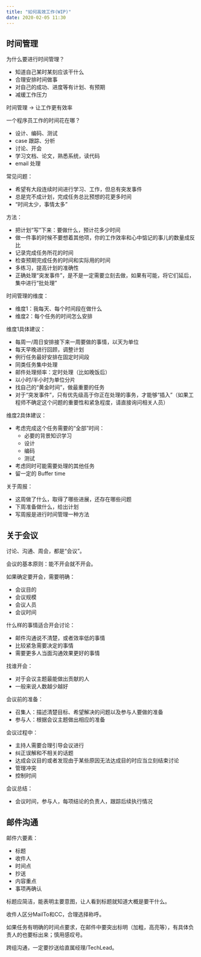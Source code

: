 ```yaml
---
title: "如何高效工作(WIP)"
date: 2020-02-05 11:30
---
```


## 时间管理

为什么要进行时间管理？

- 知道自己某时某刻应该干什么
- 合理安排时间做事
- 对自己的成功、进度等有计划、有预期
- 减缓工作压力

时间管理 -> 让工作更有效率

一个程序员工作的时间花在哪？

- 设计、编码、测试
- case 跟踪、分析
- 讨论、开会
- 学习文档、论文，熟悉系统，读代码
- email 处理

常见问题：

- 希望有大段连续时间进行学习、工作，但总有突发事件
- 总是完不成计划，完成任务总比预想的花更多时间
- “时间太少，事情太多”

方法：

- 把计划“写”下来：要做什么，预计花多少时间
- 做一件事的时候不要想着其他项，你的工作效率和心中惦记的事儿的数量成反比
- 记录完成任务所花的时间
- 检查预期完成任务的时间和实际用的时间
- 多练习，提高计划的准确性
- 正确处理“突发事件”，是不是一定需要立刻去做，如果有可能，将它们延后，集中进行“批处理”

时间管理的维度：

- 维度1：我每天、每个时间段在做什么
- 维度2：每个任务的时间怎么安排

维度1具体建议：

- 每周一/周日安排接下来一周要做的事情，以天为单位
- 每天早晚进行回顾，调整计划
- 例行任务最好安排在固定时间段
- 同类任务集中处理
- 邮件处理频率：定时处理（比如晚饭后）
- 以小时/半小时为单位分片
- 找自己的“黄金时间”，做最重要的任务
- 对于“突发事件”，只有优先级高于你正在处理的事务，才能够“插入”（如果工程师不确定这个问题的重要性和紧急程度，请直接询问相关人员）

维度2具体建议：

- 考虑完成这个任务需要的“全部”时间：
    + 必要的背景知识学习
    + 设计
    + 编码
    + 测试
- 考虑同时可能需要处理的其他任务
- 留一定的 Buffer time

关于周报：

- 这周做了什么，取得了哪些进展，还存在哪些问题
- 下周准备做什么，给出计划
- 写周报是进行时间管理一种方法

## 关于会议

讨论、沟通、周会，都是“会议”。

会议的基本原则：能不开会就不开会。

如果确定要开会，需要明确：

- 会议目的
- 会议规模
- 会议人员
- 会议时间

什么样的事情适合开会讨论：

- 邮件沟通说不清楚，或者效率低的事情
- 比较紧急需要决定的事情
- 需要更多人当面沟通效果更好的事情

找谁开会：

- 对于会议主题最能做出贡献的人
- 一般来说人数越少越好

会议前的准备：

- 召集人：描述清楚目标、希望解决的问题以及参与人要做的准备
- 参与人：根据会议主题做出相应的准备

会议过程中：

- 主持人需要合理引导会议进行
- 纠正误解和不相关的话题
- 达成会议目的或者发现由于某些原因无法达成目的时应当立刻结束讨论
- 管理冲突
- 控制时间

会议总结：

- 会议时间，参与人，每项结论的负责人，跟踪后续执行情况

## 邮件沟通

邮件六要素：

- 标题
- 收件人
- 时间点
- 抄送
- 内容重点
- 事项再确认

标题应简洁，能表明主要意图，让人看到标题就知道大概是要干什么。

收件人区分MailTo和CC，合理选择称呼。

如果任务有明确的时间点要求，在邮件中要突出标明（加粗，高亮等），有具体负责人的也要标出来；慎用感叹号。

跨组沟通，一定要抄送给直属经理/TechLead。


